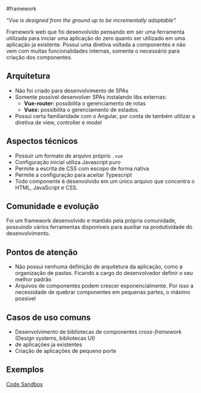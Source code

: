 #framework

*"Vue is designed from the ground up to be incrementally adoptable".* 

Framework web que foi desenvolvido pensando em ser uma ferramenta utilizada para iniciar uma aplicação do zero quanto ser utilizado em uma aplicação ja existente. 
Possui uma diretiva voltada a componentes e não vem com muitas funcionalidades internas, somente o necessário para criação dos componentes.

## Arquitetura
* Não foi criado para desenvolvimento de SPAs
* Somente possível desenvolver SPAs instalando libs externas:
	* **Vue-router:** possibilita o gerenciamento de rotas
	* **Vuex:** possibilita o gerenciamento de estados.
* Possui certa familiaridade com o Angular, por conta de também utilizar a diretiva de view, controller e model
## Aspectos técnicos
* Possuir um formato de arquivo próprio `.vue`
* Configuração inicial utiliza Javascript puro
* Permite a escrita de CSS com escopo de forma nativa
* Permite a configuração para aceitar Typescript 
* Todo componente é desenvolvido em um único arquivo que concentra o HTML, JavaScript e CSS.

## Comunidade e evolução
Foi um framework desenvolvido e mantido pela própria comunidade, possuindo vários ferramentas disponíveis para auxiliar na produtividade do desenvolvimento. 

## Pontos de atenção
* Não possui nenhuma definição de arquitetura da aplicação, como a organização de pastas. Ficando a cargo do desenvolvedor definir o seu melhor padrão
* Arquivos de componentes podem crescer exponencialmente. Por isso a necessidade de quebrar componentes em pequenas partes, o máximo possível

## Casos de uso comuns
* Desenvolvimento de bibliotecas de componentes *cross-framework* (Design systems, bibliotecas UI)
*   de aplicações ja existentes
* Criação de aplicações de pequeno porte

## Exemplos
[Code Sandbox](https://codesandbox.io/p/sandbox/vue-demo-forked-8f3v87)